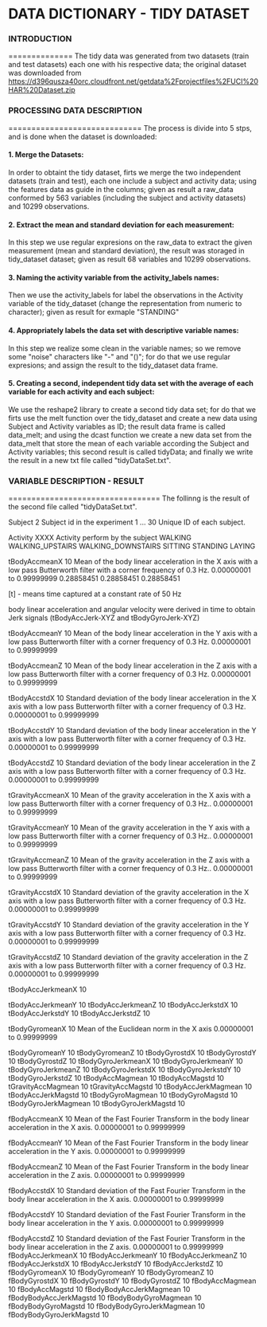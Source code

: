 DATA DICTIONARY - TIDY DATASET
==============================

### INTRODUCTION
==============
The tidy data was generated from two datasets (train and test datasets) each one with his respective data; the original dataset was downloaded from <https://d396qusza40orc.cloudfront.net/getdata%2Fprojectfiles%2FUCI%20HAR%20Dataset.zip>



### PROCESSING DATA DESCRIPTION
=============================
The process is divide into 5 stps, and is done when the dataset is downloaded:

#### 	1. 	Merge the Datasets:
In order to obtaint the tidy dataset, firts we merge the two independent datasets (train and test), each one include a subject and activity data; using the features data as guide in the columns; given as result a raw_data conformed by 563 variables (including the subject and activity datasets) and 10299 observations.

####	2.	Extract the mean and standard deviation for each measurement:
In this step we use regular expresions on the raw_data to extract the given measurement (mean and standard deviation), the result was storaged in tidy_dataset dataset; given as result 68 variables and 10299 observations.

####	3.	Naming the activity variable from the activity_labels names:
Then we use the activity_labels for label the observations in the Activity variable of the tidy_dataset (change the representation from numeric to character); given as result for exmaple "STANDING"

#### 	4.	Appropriately labels the data set with descriptive variable names:
In this step we realize some clean in the variable names; so we remove some "noise" characters like "-" and "()"; for do that we use regular expresions; and assign the result to the tidy_dataset data frame.
		
####	5.	Creating a second, independent tidy data set with the average of each variable for each activity and each subject:
We use the reshape2 library to create a second tidy data set; for do that we firts use the melt function over the tidy_dataset and create a new data using Subject and Activity variables as ID; the result data frame is called data_melt; and using the dcast function we create a new data set from the data_melt that store the mean of each variable according the Subject and Activity variables; this second result is called tidyData; and finally we write the result in a new txt file called "tidyDataSet.txt".


### VARIABLE DESCRIPTION - RESULT
=================================
The follinng is the result of the second file called "tidyDataSet.txt".

Subject 					2
						Subject id in the experiment
							1 ... 30 Unique ID of each subject.

Activity 				XXXX
						Activity perform by the subject
							WALKING
							WALKING_UPSTAIRS
							WALKING_DOWNSTAIRS
							SITTING
							STANDING
							LAYING

tBodyAccmeanX 				10
						Mean of the body linear acceleration in the X axis with a low pass Butterworth filter with a corner frequency of 0.3 Hz. 
							0.00000001 to 0.99999999
					0.28858451    0.28858451
					0.28858451

[t] - means time captured at a constant rate of 50 Hz

body linear acceleration and angular velocity were derived in time to obtain Jerk signals (tBodyAccJerk-XYZ and tBodyGyroJerk-XYZ)

tBodyAccmeanY 				10
						Mean of the body linear acceleration in the Y axis with a low pass Butterworth filter with a corner frequency of 0.3 Hz.
							0.00000001 to 0.99999999

tBodyAccmeanZ 				10
						Mean of the body linear acceleration in the Z axis with a low pass Butterworth filter with a corner frequency of 0.3 Hz.
							0.00000001 to 0.99999999
						
tBodyAccstdX 				10
						Standard deviation of the body linear acceleration in the X axis with a low pass Butterworth filter with a corner frequency of 0.3 Hz.
							0.00000001 to 0.99999999

tBodyAccstdY 				10
						Standard deviation of the body linear acceleration in the Y axis with a low pass Butterworth filter with a corner frequency of 0.3 Hz.
							0.00000001 to 0.99999999

tBodyAccstdZ 				10
						Standard deviation of the body linear acceleration in the Z axis with a low pass Butterworth filter with a corner frequency of 0.3 Hz.
							0.00000001 to 0.99999999

tGravityAccmeanX 			10
						Mean of the gravity acceleration in the X axis with a low pass Butterworth filter with a corner frequency of 0.3 Hz..
							0.00000001 to 0.99999999

tGravityAccmeanY 			10
						Mean of the gravity acceleration in the Y axis with a low pass Butterworth filter with a corner frequency of 0.3 Hz..
							0.00000001 to 0.99999999

tGravityAccmeanZ 			10
						Mean of the gravity acceleration in the Z axis with a low pass Butterworth filter with a corner frequency of 0.3 Hz..
							0.00000001 to 0.99999999

tGravityAccstdX 			10
						Standard deviation  of the gravity acceleration in the X axis with a low pass Butterworth filter with a corner frequency of 0.3 Hz.
							0.00000001 to 0.99999999

tGravityAccstdY 			10
						Standard deviation  of the gravity acceleration in the Y axis with a low pass Butterworth filter with a corner frequency of 0.3 Hz.
							0.00000001 to 0.99999999

tGravityAccstdZ 			10
						Standard deviation  of the gravity acceleration in the Z axis with a low pass Butterworth filter with a corner frequency of 0.3 Hz.
							0.00000001 to 0.99999999

tBodyAccJerkmeanX 			10

tBodyAccJerkmeanY 			10
tBodyAccJerkmeanZ 			10
tBodyAccJerkstdX 			10
tBodyAccJerkstdY 			10
tBodyAccJerkstdZ 			10

tBodyGyromeanX 				10
						Mean of the Euclidean norm in the X axis
							0.00000001 to 0.99999999

tBodyGyromeanY 				10
tBodyGyromeanZ 				10
tBodyGyrostdX 				10
tBodyGyrostdY  				10
tBodyGyrostdZ 				10
tBodyGyroJerkmeanX 			10
tBodyGyroJerkmeanY 			10
tBodyGyroJerkmeanZ 			10
tBodyGyroJerkstdX 			10
tBodyGyroJerkstdY 			10
tBodyGyroJerkstdZ 			10
tBodyAccMagmean 			10
tBodyAccMagstd 				10
tGravityAccMagmean 			10
tGravityAccMagstd 			10
tBodyAccJerkMagmean 		10
tBodyAccJerkMagstd 			10
tBodyGyroMagmean 			10
tBodyGyroMagstd 			10
tBodyGyroJerkMagmean 		10
tBodyGyroJerkMagstd 		10

fBodyAccmeanX 				10
						Mean of the Fast Fourier Transform in the body linear acceleration in the X axis.
							0.00000001 to 0.99999999

fBodyAccmeanY 				10
						Mean of the Fast Fourier Transform in the body linear acceleration in the Y axis.
							0.00000001 to 0.99999999

fBodyAccmeanZ 				10
						Mean of the Fast Fourier Transform in the body linear acceleration in the Z axis.
							0.00000001 to 0.99999999

fBodyAccstdX  				10
						Standard deviation of the Fast Fourier Transform in the body linear acceleration in the X axis.
							0.00000001 to 0.99999999

fBodyAccstdY 				10
						Standard deviation of the Fast Fourier Transform in the body linear acceleration in the Y axis.
							0.00000001 to 0.99999999

fBodyAccstdZ 				10
						Standard deviation of the Fast Fourier Transform in the body linear acceleration in the Z axis.
							0.00000001 to 0.99999999
fBodyAccJerkmeanX 			10
fBodyAccJerkmeanY 			10
fBodyAccJerkmeanZ 			10
fBodyAccJerkstdX 			10
fBodyAccJerkstdY 			10
fBodyAccJerkstdZ 			10
fBodyGyromeanX 				10
fBodyGyromeanY 				10
fBodyGyromeanZ 				10
fBodyGyrostdX 				10
fBodyGyrostdY 				10
fBodyGyrostdZ 				10
fBodyAccMagmean 			10
fBodyAccMagstd 				10
fBodyBodyAccJerkMagmean 	10
fBodyBodyAccJerkMagstd 		10
fBodyBodyGyroMagmean 		10
fBodyBodyGyroMagstd 		10
fBodyBodyGyroJerkMagmean 	10
fBodyBodyGyroJerkMagstd 	10